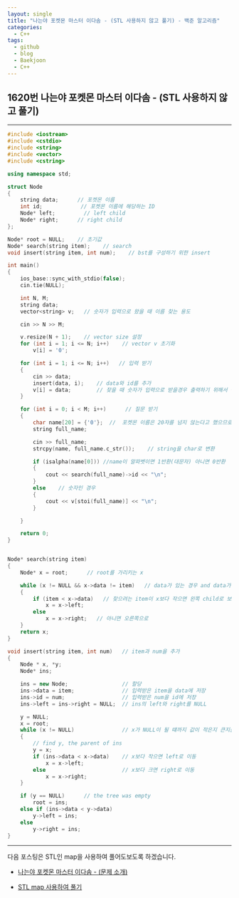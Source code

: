 ```yaml
---
layout: single
title: "나는야 포켓몬 마스터 이다솜 - (STL 사용하지 않고 풀기) - 백준 알고리즘"
categories:
  - C++
tags:
  - github
  - blog
  - Baekjoon
  - C++
---
```

## 1620번 **나는야 포켓몬 마스터 이다솜 - (STL 사용하지 않고 풀기)**
---

```c++
#include <iostream>
#include <cstdio>
#include <string>
#include <vector>
#include <cstring>

using namespace std;

struct Node
{
	string data;      // 포켓몬 이름
	int id;            // 포켓몬 이름에 해당하는 ID
	Node* left;         // left child
	Node* right;      // right child
};

Node* root = NULL;    // 초기값
Node* search(string item);    // search
void insert(string item, int num);    // bst를 구성하기 위한 insert

int main()
{
	ios_base::sync_with_stdio(false);
	cin.tie(NULL);

	int N, M;
	string data;
	vector<string> v;   // 숫자가 입력으로 왔을 때 이름 찾는 용도

	cin >> N >> M;

	v.resize(N + 1);	// vector size 설정
	for (int i = 1; i <= N; i++)	// vector v 초기화
		v[i] = '0';

	for (int i = 1; i <= N; i++)   // 입력 받기
	{
		cin >> data;
		insert(data, i);	// data와 id를 추가
		v[i] = data;		// 찾을 때 숫자가 입력으로 받을경우 출력하기 위해서 설정
	}

	for (int i = 0; i < M; i++)      // 질문 받기
	{
		char name[20] = {'0'};	//	포켓몬 이름은 20자를 넘지 않는다고 했으므로
		string full_name;

		cin >> full_name;
		strcpy(name, full_name.c_str());	// string을 char로 변환

		if (isalpha(name[0])) //name이 알파벳이면 1반환(대문자) 아니면 0반환
		{
			cout << search(full_name)->id << "\n";
		}
		else    // 숫자인 경우
		{
			cout << v[stoi(full_name)] << "\n";
		}

	}

	return 0;
}


Node* search(string item)
{
	Node* x = root;      // root를 가리키는 x

	while (x != NULL && x->data != item)   // data가 있는 경우 and data가 item이 아닌 경우
	{
		if (item < x->data)   // 찾으려는 item이 x보다 작으면 왼쪽 child로 보냄
			x = x->left;
		else
			x = x->right;   // 아니면 오른쪽으로
	}
	return x;
}

void insert(string item, int num)	// item과 num을 추가
{
	Node * x, *y;
	Node* ins;

	ins = new Node;					// 할당
	ins->data = item;				// 입력받은 item을 data에 저장
	ins->id = num;					// 입력받은 num을 id에 저장
	ins->left = ins->right = NULL;	// ins의 left와 right를 NULL

	y = NULL;
	x = root;
	while (x != NULL)				// x가 NULL이 될 떄까지 값이 작은지 큰지를 비교하면서 넣을 공간을 찾음
	{
		// find y, the parent of ins
		y = x;
		if (ins->data < x->data)	// x보다 작으면 left로 이동
			x = x->left;
		else                        // x보다 크면 right로 이동
			x = x->right;
	}

	if (y == NULL)      // the tree was empty
		root = ins;
	else if (ins->data < y->data)
		y->left = ins;
	else
		y->right = ins;
}
```

---

다음 포스팅은 STL인 map을 사용하여 풀어도보도록 하겠습니다.

+ [나는야 포켓몬 마스터 이다솜 - (문제 소개)](https://junsk1016.github.io/c++/%EB%82%98%EB%8A%94%EC%95%BC-%ED%8F%AC%EC%BC%93%EB%AA%AC-%EB%A7%88%EC%8A%A4%ED%84%B0-%EC%9D%B4%EB%8B%A4%EC%86%9C(1620)-1/)

+ [STL map 사용하여 풀기](https://junsk1016.github.io/c++/%EB%82%98%EB%8A%94%EC%95%BC-%ED%8F%AC%EC%BC%93%EB%AA%AC-%EB%A7%88%EC%8A%A4%ED%84%B0-%EC%9D%B4%EB%8B%A4%EC%86%9C(1620)-3/)
